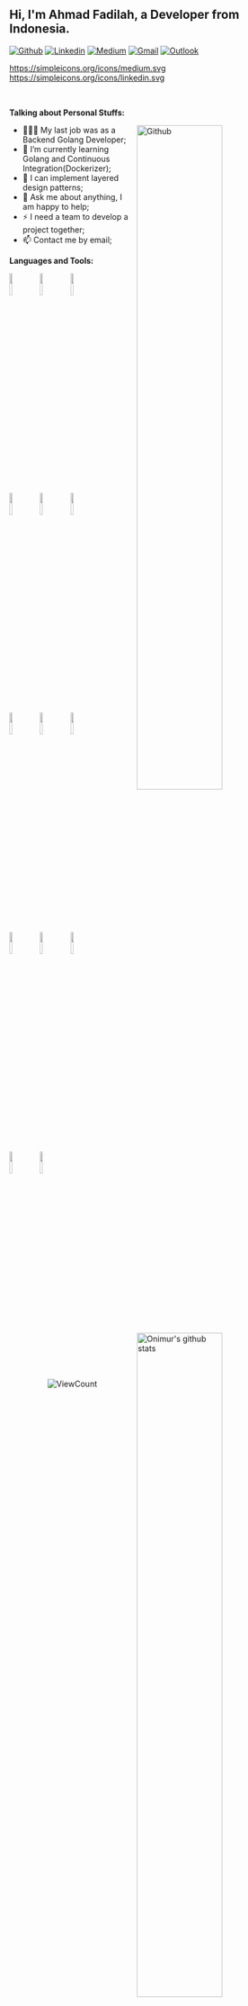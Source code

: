 <!-- Your title -->
## Hi, I'm Ahmad Fadilah, a Developer from Indonesia.

<!-- Your badges
You can use the website to generate badges: https://shields.io/
-->

[![Github](https://img.shields.io/badge/-Github-000?style=flat&logo=Github&logoColor=white)](https://github.com/fadilahonespot)
[![Linkedin](https://img.shields.io/badge/-LinkedIn-blue?style=flat&logo=Linkedin&logoColor=white)](https://www.linkedin.com/in/ahmadfadilah65/)
[![Medium](https://img.shields.io/badge/-Medium-000?style=flat&labelColor=12100e&logo=medium&logoColor=white)](https://ahmadfadilah65.medium.com/)
[![Gmail](https://img.shields.io/badge/-Gmail-c14438?style=flat&logo=Gmail&logoColor=white)](mailto:ahmad.fadilah7@gmail.com)
[![Outlook](https://img.shields.io/badge/-Outlook-0078D4?style=flat&logo=Microsoft-Outlook&logoColor=white)](mailto:fadilahonespot@hotmail.com)

https://simpleicons.org/icons/medium.svg
https://simpleicons.org/icons/linkedin.svg

&nbsp;

<!-- Talking about you -->
**Talking about Personal Stuffs:**

<!-- Any image aligned to the right. Beware the width -->
<img width="55%" align="right" alt="Github" src="https://raw.githubusercontent.com/onimur/.github/master/.resources/git-header.svg" />

- 👨🏽‍💻 My last job was as a Backend Golang Developer;
- 🌱 I’m currently learning Golang and Continuous Integration(Dockerizer); 
- 🤔 I can implement layered design patterns;
- 💬 Ask me about anything, I am happy to help;
- ⚡️ I need a team to develop a project together;
- 📫 Contact me by email;

**Languages and Tools:** 

<!-- Your github readme stats
You can use this api: https://github.com/anuraghazra/github-readme-stats
-->
<p>
  <a href="https://github.com/onimur/handle-path-oz">
    <img width="55%" align="right" alt="Onimur's github stats" src="https://github-readme-stats.vercel.app/api?username=fadilahonespot&show_icons=true&hide_border=true" />
  </a>

  <!-- Your languages and tools. Be careful with the alignment. 
  You can use this sites to get logos: https://www.vectorlogo.zone or https://simpleicons.org/
  -->
  <code><img width="10%" src="https://www.vectorlogo.zone/logos/golang/golang-ar21.svg"></code>
  <code><img width="10%" src="https://www.vectorlogo.zone/logos/kotlinlang/kotlinlang-ar21.svg"></code>
  <code><img width="10%" src="https://www.vectorlogo.zone/logos/android/android-ar21.svg"></code>
  <br />
  <code><img width="10%" src="https://www.vectorlogo.zone/logos/grpcio/grpcio-ar21.svg"></code>
  <code><img width="10%" src="https://www.vectorlogo.zone/logos/redis/redis-ar21.svg"></code>
  <code><img width="10%" src="https://www.vectorlogo.zone/logos/json/json-ar21.svg"></code>
  <br />
  <code><img width="10%" src="https://www.vectorlogo.zone/logos/mysql/mysql-ar21.svg"></code>
  <code><img width="10%" src="https://www.vectorlogo.zone/logos/sqlite/sqlite-ar21.svg"></code>
  <code><img width="10%" src="https://www.vectorlogo.zone/logos/mongodb/mongodb-ar21.svg"></code>
  <br />
  <code><img width="10%" src="https://www.vectorlogo.zone/logos/git-scm/git-scm-ar21.svg"></code>
  <code><img width="10%" src="https://www.vectorlogo.zone/logos/docker/docker-ar21.svg"></code>
  <code><img width="10%" src="https://www.vectorlogo.zone/logos/gnu_bash/gnu_bash-ar21.svg"></code>
  <br />
  <code><img width="10%" src="https://www.vectorlogo.zone/logos/grpcio/grpcio-ar21.svg"></code>
  <code><img width="10%" src="https://www.vectorlogo.zone/logos/postgresql/postgresql-ar21.svg"></code>
</p>

<!-- Your hits or visitors
site: http://hits.dwyl.com or https://visitor-badge.glitch.me
Both apis are in trouble due to the number of requests, if you know any other to register visitors, great
-->
<p align="center">
  <img alt="ViewCount" src="https://views.whatilearened.today/views/github/onimur/onimur.svg" />
</p>

<!-- This readme was created by Murillo Comino - https://github.com/onimur -->
